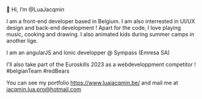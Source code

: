 👋 Hi, I’m @LuaJacqmin

I am a front-end developer based in Belgium. I am also interrested in UI/UX design and back-end development ! 
Apart for the code, I love playing music, cooking and drawing. I also animated kids during summer camps in another lige.

I am an angularJS and Ionic developper @ Sympass (Emresa SA)

I'll also take part of the Euroskills 2023 as a webdeveloppment competitor ! #belgianTeam #redBears

You can see my portfolio https://www.luajacqmin.be/ and mail me at jacqmin.lua.pro@hotmail.com 


<!---
LuaJacqmin/LuaJacqmin is a ✨ special ✨ repository because its `README.md` (this file) appears on your GitHub profile.
You can click the Preview link to take a look at your changes.
--->
